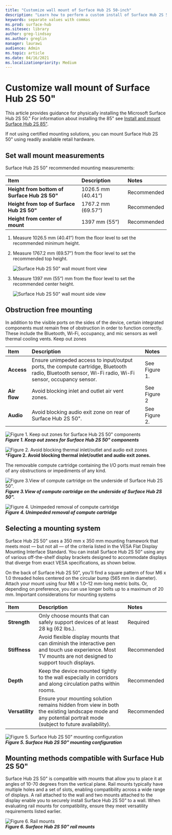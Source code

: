 ```yaml
---
title: "Customize wall mount of Surface Hub 2S 50-inch"
description: "Learn how to perform a custom install of Surface Hub 2S 50-inch."
keywords: separate values with commas
ms.prod: surface-hub
ms.sitesec: library
author: greg-lindsay
ms.author: greglin
manager: laurawi
audience: Admin
ms.topic: article
ms.date: 04/16/2021
ms.localizationpriority: Medium
---
```


# Customize wall mount of Surface Hub 2S 50"

This article provides guidance for physically installing the Microsoft Surface Hub 2S 50." For information about installing the 85" see [Install and mount Surface Hub 2S 85"](surface-hub-2s-85-install-mount.md).

If not using certified mounting solutions, you can mount Surface Hub 2S 50" using readily available retail hardware.

## Set wall mount measurements

Surface Hub 2S 50" recommended mounting measurements:

| Item | Description | Notes |
|:------ |:------------- |:------- |
|**Height from bottom of Surface Hub 2S 50"**| 1026.5 mm (40.41”) | Recommended |
|**Height from top of Surface Hub 2S 50"**| 1767.2 mm (69.57”) | Recommended |
|**Height from center of mount**| 1397 mm (55”) | Recommended |

1. Measure 1026.5 mm (40.41”) from the floor level to set the recommended minimum height.

2. Measure 1767.2 mm (69.57”) from the floor level to set the recommended top height.

    ![Surface Hub 2S 50" wall mount front view](images/sh2-wall-front.png)

3. Measure 1397 mm (55”) mm from the floor level to set the recommended center height.

    ![Surface Hub 2S 50" wall mount side view](images/sh2-wall-side.png)


## Obstruction free mounting

In addition to the visible ports on the sides of the device, certain integrated components must remain free of obstruction in order to function correctly. These include the Bluetooth, Wi-Fi, occupancy, and mic sensors as well thermal cooling vents.
 Keep out zones

| Item | Description | Notes |
|:---- |:----------- |:----- |
|**Access**| Ensure unimpeded access to input/output ports, the compute cartridge, Bluetooth radio, Bluetooth sensor, Wi-Fi radio, Wi-Fi sensor, occupancy sensor. | See Figure 1. |
|**Air flow**| Avoid blocking inlet and outlet air vent zones. | See Figure 2  |
|**Audio**| Avoid blocking audio exit zone on rear of Surface Hub 2S 50". | See Figure 2. |

![Figure 1. Keep out zones for Surface Hub 2S 50" components](images/sh2-keepout-zones.png) <br>
***Figure 1. Keep out zones for Surface Hub 2S 50" components***

![Figure 2. Avoid blocking thermal inlet/outlet and audio exit zones](images/sh2-thermal-audio.png) <br>
***Figure 2. Avoid blocking thermal inlet/outlet and audio exit zones.**

The removable compute cartridge containing the I/O ports must remain free of any obstructions or impediments of any kind.

![Figure 3.View of compute cartridge on the underside of Surface Hub 2S 50".](images/sh2-ports.png) <br>
***Figure 3.View of compute cartridge on the underside of Surface Hub 2S 50".***

![Figure 4. Unimpeded removal of compute cartridge ](images/sh2-cartridge.png) <br>
***Figure 4. Unimpeded removal of compute cartridge***

## Selecting a mounting system

Surface Hub 2S 50" uses a 350 mm x 350 mm mounting framework that meets most — but not all — of the criteria listed in the VESA Flat Display Mounting Interface Standard. You can install Surface Hub 2S 50" using any of various off-the-shelf display brackets designed to accommodate displays that diverge from exact VESA specifications, as shown below.

On the back of Surface Hub 2S 50", you’ll find a square pattern of four M6 x 1.0 threaded holes centered on the circular bump (565 mm in diameter). Attach your mount using four M6 x 1.0–12 mm-long metric bolts. Or, depending on preference, you can use longer bolts up to a maximum of 20 mm.
Important considerations for mounting systems

| Item | Description | Notes |
|:------ |:------------- |:------- |
|**Strength**| Only choose mounts that can safely support devices of at least 28 kg (62 lbs.). | Required |
|**Stiffness**| Avoid flexible display mounts that can diminish the interactive pen and touch use experience. Most TV mounts are not designed to support touch displays. | Recommended |
|**Depth**| Keep the device mounted tightly to the wall especially in corridors and along circulation paths within rooms.| Recommended |
|**Versatility**| Ensure your mounting solution remains hidden from view in both the existing landscape mode and any  potential portrait mode (subject to future availability). | Recommended |

![Figure 5. Surface Hub 2S 50" mounting configuration](images/sh2-mount-config.png) <br>
***Figure 5. Surface Hub 2S 50" mounting configuration***


## Mounting methods compatible with Surface Hub 2S 50"

Surface Hub 2S 50" is compatible with mounts that allow you to place it at angles of 10-70 degrees from the vertical plane. Rail mounts typically have multiple holes and a set of slots, enabling compatibility across a wide range of displays. A rail attached to the wall and two mounts attached to the display enable you to securely install Surface Hub 2S 50" to a wall. When evaluating rail mounts for compatibility, ensure they meet versatility requirements listed earlier.

![Figure 6. Rail mounts](images/h2gen-railmount.png)<br>
***Figure 6. Surface Hub 2S 50" rail mounts***

